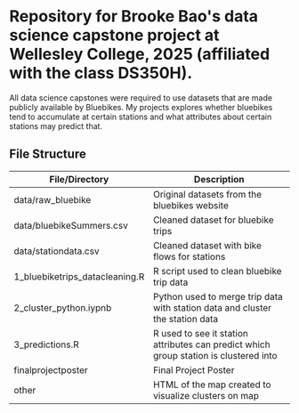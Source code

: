 # Repository for Brooke Bao's data science capstone project at Wellesley College, 2025 (affiliated with the class DS350H).

All data science capstones were required to use datasets that are made publicly available by Bluebikes. My projects explores whether bluebikes tend to accumulate at certain stations and what attributes about certain stations may predict that.

## File Structure

File/Directory | Description
------------- | -------------
data/raw_bluebike | Original datasets from the bluebikes website
data/bluebikeSummers.csv | Cleaned dataset for bluebike trips
data/stationdata.csv | Cleaned dataset with bike flows for stations
1_bluebiketrips_datacleaning.R | R script used to clean bluebike trip data
2_cluster_python.iypnb | Python used to merge trip data with station data and cluster the station data
3_predictions.R | R used to see it station attributes can predict which group station is clustered into
finalprojectposter | Final Project Poster
other | HTML of the map created to visualize clusters on map
